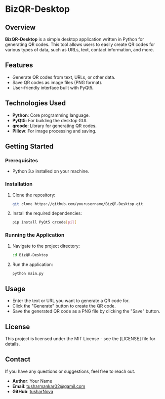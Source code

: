 # BizQR-Desktop

## Overview

**BizQR-Desktop** is a simple desktop application written in Python for generating QR codes. This tool allows users to easily create QR codes for various types of data, such as URLs, text, contact information, and more.

## Features

- Generate QR codes from text, URLs, or other data.
- Save QR codes as image files (PNG format).
- User-friendly interface built with PyQt5.

## Technologies Used

- **Python**: Core programming language.
- **PyQt5**: For building the desktop GUI.
- **qrcode**: Library for generating QR codes.
- **Pillow**: For image processing and saving.

## Getting Started

### Prerequisites

- Python 3.x installed on your machine.

### Installation

1. Clone the repository:

    ```bash
    git clone https://github.com/yourusername/BizQR-Desktop.git
    ```

2. Install the required dependencies:

    ```bash
    pip install PyQt5 qrcode[pil]
    ```

### Running the Application

1. Navigate to the project directory:

    ```bash
    cd BizQR-Desktop
    ```

2. Run the application:

    ```bash
    python main.py
    ```

## Usage

- Enter the text or URL you want to generate a QR code for.
- Click the "Generate" button to create the QR code.
- Save the generated QR code as a PNG file by clicking the "Save" button.

## License

This project is licensed under the MIT License - see the [LICENSE] file for details.

## Contact

If you have any questions or suggestions, feel free to reach out.

- **Author**: Your Name
- **Email**: tusharmankar02@gamil.com
- **GitHub**: [tusharNova](https://github.com/tusharNova)
